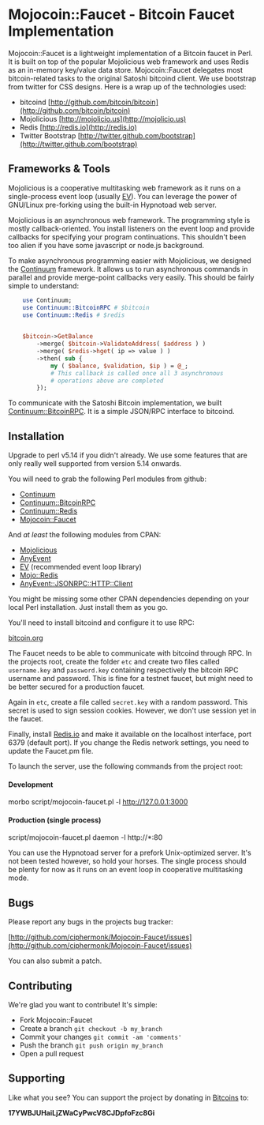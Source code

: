 # Mojocoin::Faucet - Bitcoin Faucet Implementation

Mojocoin::Faucet is a lightweight implementation of a Bitcoin faucet
in Perl. It is built on top of the popular Mojolicious web framework
and uses Redis as an in-memory key/value data store. Mojocoin::Faucet
delegates most bitcoin-related tasks to the original Satoshi bitcoind
client. We use bootstrap from twitter for CSS designs. Here is a wrap
up of the technologies used:

- bitcoind [http://github.com/bitcoin/bitcoin](http://github.com/bitcoin/bitcoin)
- Mojolicious [http://mojolicio.us](http://mojolicio.us)
- Redis [http://redis.io](http://redis.io)
- Twitter Bootstrap [http://twitter.github.com/bootstrap](http://twitter.github.com/bootstrap)

## Frameworks & Tools

Mojolicious is a cooperative multitasking web framework as it runs on
a single-process event loop (usually [EV](http://search.cpan.org/perldoc?EV)). You can leverage the
power of GNU/Linux pre-forking using the built-in Hypnotoad web
server.

Mojolicious is an asynchronous web framework. The programming style is
mostly callback-oriented. You install listeners on the event loop and
provide callbacks for specifying your program continuations. This
shouldn't been too alien if you have some javascript or node.js
background. 

To make asynchronous programming easier with Mojolicious, we designed
the [Continuum](http://github.com/ciphermonk/Continuum) framework. It
allows us to run asynchronous commands in parallel and provide
merge-point callbacks very easily.  This should be fairly simple to
understand: 

```perl
    use Continuum;
    use Continuum::BitcoinRPC # $bitcoin
    use Continuum::Redis # $redis
    

    $bitcoin->GetBalance
        ->merge( $bitcoin->ValidateAddress( $address ) )
        ->merge( $redis->hget( ip => value ) )
        ->then( sub { 
            my ( $balance, $validation, $ip ) = @_;
            # This callback is called once all 3 asynchronous
            # operations above are completed
        });
```

To communicate with the Satoshi Bitcoin implementation, we built
[Continuum::BitcoinRPC](http://github.com/ciphermonk/Continuum-BitcoinRPC).
It is a simple JSON/RPC interface to bitcoind.

## Installation

Upgrade to perl v5.14 if you didn't already. We use some features that
are only really well supported from version 5.14 onwards.

You will need to grab the following Perl modules from github:

- [Continuum](http://github.com/ciphermonk/Continuum)
- [Continuum::BitcoinRPC](http://github.com/ciphermonk/Continuum-BitcoinRPC)
- [Continuum::Redis](http://github.com/ciphermonk/Continuum-Redis)
- [Mojocoin::Faucet](http://github.com/ciphermonk/Mojocoin-Faucet)

And _at least_ the following modules from CPAN:

- [Mojolicious](http://search.cpan.org/perldoc?Mojolicious)
- [AnyEvent](http://search.cpan.org/perldoc?AnyEvent)
- [EV](http://search.cpan.org/perldoc?EV) (recommended event loop library)
- [Mojo::Redis](http://search.cpan.org/perldoc?Mojo::Redis)
- [AnyEvent::JSONRPC::HTTP::Client](http://search.cpan.org/perldoc?AnyEvent::JSONRPC::HTTP::Client)

You might be missing some other CPAN dependencies depending on your
local Perl installation. Just install them as you go.

You'll need to install bitcoind and configure it to use RPC:

[bitcoin.org](http://bitcoin.org)

The Faucet needs to be able to communicate with bitcoind through RPC.
In the projects root, create the folder `etc` and create two files
called `username.key` and `password.key` containing respectively the
bitcoin RPC username and password. This is fine for a testnet faucet,
but might need to be better secured for a production faucet. 

Again in `etc`, create a file called `secret.key` with a random
password. This secret is used to sign session cookies. However, we
don't use session yet in the faucet.

Finally, install [Redis.io](http://redis.io) and make it available on
the localhost interface, port 6379 (default port). If you change the
Redis network settings, you need to update the Faucet.pm file. 

To launch the server, use the following commands from the project root:

#### Development

morbo script/mojocoin-faucet.pl -l http://127.0.0.1:3000

#### Production (single process)

script/mojocoin-faucet.pl daemon -l http://\*:80

You can use the Hypnotoad server for a prefork Unix-optimized server.
It's not been tested however, so hold your horses. The single process
should be plenty for now as it runs on an event loop in cooperative
multitasking mode. 

## Bugs

Please report any bugs in the projects bug tracker:

[http://github.com/ciphermonk/Mojocoin-Faucet/issues](http://github.com/ciphermonk/Mojocoin-Faucet/issues)

You can also submit a patch.

## Contributing

We're glad you want to contribute! It's simple:

- Fork Mojocoin::Faucet
- Create a branch `git checkout -b my_branch`
- Commit your changes `git commit -am 'comments'`
- Push the branch `git push origin my_branch`
- Open a pull request

## Supporting

Like what you see? You can support the project by donating in
[Bitcoins](http://www.weusecoins.com/) to:

__17YWBJUHaiLjZWaCyPwcV8CJDpfoFzc8Gi__
